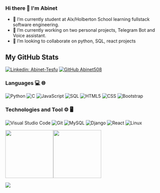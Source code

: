 ### Hi there 👋 I'm Abinet 

- 🌱 I’m currently student at Alx/Holberton School learning fullstack software engineering.
- 🔭 I’m currently working on two personal projects, Telegram Bot and Voice assistant.
- 👯 I’m looking to collaborate on python, SQL, react projects


## My GitHub Stats
<!--
![GitHub stats](https://github-readme-stats.vercel.app/api?username=Abinet508&show_icons=true&theme=prussian)

![Top Langs](https://github-readme-stats.vercel.app/api/top-langs/?username=Abinet508&theme=prussian)
-->

[![Linkedin: Abinet-Tesfu](https://img.shields.io/badge/-Abinet-blue?style=flat-square&logo=Linkedin&logoColor=white&link=https://www.linkedin.com/in/abinet-tesfu-99a431185//)](https://www.linkedin.com/in/abinet-tesfu-99a431185//)
[![GitHub Abinet508](https://img.shields.io/github/followers/Abinet508?label=follow&style=social)](https://github.com/Abinet508)


### Languages 💻 🌐

![Python](https://img.shields.io/badge/-Python-000?&logo=python)
![C](https://img.shields.io/badge/-C-000?&logo=C)
![JavaScript](https://img.shields.io/badge/-JavaScript-000?&logo=JavaScript)
![SQL](https://img.shields.io/badge/-SQL-000?&logo=MySQL&logoColor=4479A1)
![HTML5](https://img.shields.io/badge/-HTML5-333333?style=flat&logo=HTML5) 
![CSS](https://img.shields.io/badge/-CSS-333333?style=flat&logo=CSS3)
![Bootstrap](https://img.shields.io/badge/-Bootstrap-333333?style=flat&logo=bootstrap)

### Technologies and Tool ⚙️ 🖥

![Visual Studio Code](https://img.shields.io/badge/-Visual%20Studio%20Code-333333?style=flat&logo=visual-studio-code&logoColor=007ACC)
![Git](https://img.shields.io/badge/-Git-333333?style=flat&logo=git)
![MySQL](https://img.shields.io/badge/-MySQL-333333?style=flat&logo=mysql)
![Django](https://img.shields.io/badge/-Django-000?&logo=Django)
![React](https://img.shields.io/badge/-React-000?&logo=React)
![Linux](https://img.shields.io/badge/-Linux-000?&logo=Linux&logoColor=FCC624)

<a href="https://github.com/Abinet508"><img height="150px" src="https://github-readme-stats.vercel.app/api?username=Abinet508&hide_title=true&hide_border=true&show_icons=true&include_all_commits=true&count_private=true&line_height=21&text_color=000&icon_color=fff&bg_color=1F4037,536976,92FFC0,0396FF&theme=dracula" /><!-- wi*quL3fcV --><img height="150px" src="https://github-readme-stats.vercel.app/api/top-langs/?username=Abinet508&hide=html&hide_title=true&hide_border=true&layout=compact&langs_count=7&exclude_repo=comp426,Redventures-Movie-Quotes&text_color=000&icon_color=fff&bg_color=1F4037,536976,92FFC0,0396FF&theme=dracula" /></a>

![](https://komarev.com/ghpvc/?username=Abinet508)
